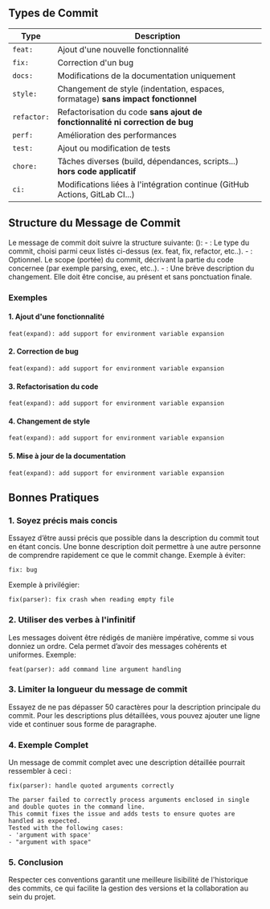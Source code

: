 ## Types de Commit

| **Type**    | **Description**                                                                 |
|-------------|---------------------------------------------------------------------------------|
| `feat:`     | Ajout d'une nouvelle fonctionnalité                                             |
| `fix:`      | Correction d'un bug                                                             |
| `docs:`     | Modifications de la documentation uniquement                                    |
| `style:`    | Changement de style (indentation, espaces, formatage) **sans impact fonctionnel**|
| `refactor:` | Refactorisation du code **sans ajout de fonctionnalité ni correction de bug**   |
| `perf:`     | Amélioration des performances                                                   |
| `test:`     | Ajout ou modification de tests                                                  |
| `chore:`    | Tâches diverses (build, dépendances, scripts...) **hors code applicatif**       |
| `ci:`       | Modifications liées à l'intégration continue (GitHub Actions, GitLab CI...)     |


## Structure du Message de Commit

Le message de commit doit suivre la structure suivante:
       <type>(<scope>): <description>
	- <type>: Le type du commit, choisi parmi ceux listés ci-dessus (ex. feat, fix, refactor, etc..).
	- <scope>: Optionnel. Le scope (portée) du commit, décrivant la partie du code concernee (par exemple parsing, exec, etc..).
	- <description>: Une brève description du changement. Elle doit être concise, au présent et sans ponctuation finale.

### Exemples

#### 1. Ajout d'une fonctionnalité

	feat(expand): add support for environment variable expansion

#### 2. Correction de bug

	feat(expand): add support for environment variable expansion

#### 3. Refactorisation du code

	feat(expand): add support for environment variable expansion

#### 4. Changement de style

	feat(expand): add support for environment variable expansion

#### 5. Mise à jour de la documentation

	feat(expand): add support for environment variable expansion

## Bonnes Pratiques
### 1. Soyez précis mais concis

Essayez d’être aussi précis que possible dans la description du commit tout en étant concis. Une bonne description doit permettre à une autre personne de comprendre rapidement ce que le commit change.
Exemple à éviter:

	fix: bug

Exemple à privilégier:

	fix(parser): fix crash when reading empty file

### 2. Utiliser des verbes à l'infinitif

Les messages doivent être rédigés de manière impérative, comme si vous donniez un ordre. Cela permet d’avoir des messages cohérents et uniformes.
Exemple:

	feat(parser): add command line argument handling

### 3. Limiter la longueur du message de commit

Essayez de ne pas dépasser 50 caractères pour la description principale du commit. Pour les descriptions plus détaillées, vous pouvez ajouter une ligne vide et continuer sous forme de paragraphe.

### 4. Exemple Complet

Un message de commit complet avec une description détaillée pourrait ressembler à ceci :

	fix(parser): handle quoted arguments correctly

	The parser failed to correctly process arguments enclosed in single and double quotes in the command line.
	This commit fixes the issue and adds tests to ensure quotes are handled as expected.
	Tested with the following cases:
	- 'argument with space'
	- "argument with space"

### 5. Conclusion

Respecter ces conventions garantit une meilleure lisibilité de l'historique des commits, ce qui facilite la gestion des versions et la collaboration au sein du projet.
